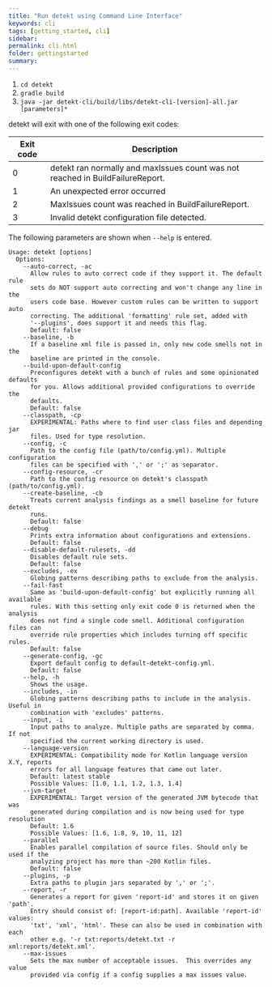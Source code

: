 ```yaml
---
title: "Run detekt using Command Line Interface"
keywords: cli
tags: [getting_started, cli]
sidebar: 
permalink: cli.html
folder: gettingstarted
summary:
---
```


1. `cd detekt`
2. `gradle build`
3. `java -jar detekt-cli/build/libs/detekt-cli-[version]-all.jar [parameters]*`

detekt will exit with one of the following exit codes:

| Exit code | Description                                                                    |
|-----------|--------------------------------------------------------------------------------|
| 0         | detekt ran normally and maxIssues count was not reached in BuildFailureReport. |
| 1         | An unexpected error occurred                                                   |
| 2         | MaxIssues count was reached in BuildFailureReport.                             |
| 3         | Invalid detekt configuration file detected.                                    |

The following parameters are shown when `--help` is entered.

```
Usage: detekt [options]
  Options:
    --auto-correct, -ac
      Allow rules to auto correct code if they support it. The default rule
      sets do NOT support auto correcting and won't change any line in the
      users code base. However custom rules can be written to support auto
      correcting. The additional 'formatting' rule set, added with
      '--plugins', does support it and needs this flag.
      Default: false
    --baseline, -b
      If a baseline xml file is passed in, only new code smells not in the
      baseline are printed in the console.
    --build-upon-default-config
      Preconfigures detekt with a bunch of rules and some opinionated defaults
      for you. Allows additional provided configurations to override the
      defaults.
      Default: false
    --classpath, -cp
      EXPERIMENTAL: Paths where to find user class files and depending jar
      files. Used for type resolution.
    --config, -c
      Path to the config file (path/to/config.yml). Multiple configuration
      files can be specified with ',' or ';' as separator.
    --config-resource, -cr
      Path to the config resource on detekt's classpath (path/to/config.yml).
    --create-baseline, -cb
      Treats current analysis findings as a smell baseline for future detekt
      runs.
      Default: false
    --debug
      Prints extra information about configurations and extensions.
      Default: false
    --disable-default-rulesets, -dd
      Disables default rule sets.
      Default: false
    --excludes, -ex
      Globing patterns describing paths to exclude from the analysis.
    --fail-fast
      Same as 'build-upon-default-config' but explicitly running all available
      rules. With this setting only exit code 0 is returned when the analysis
      does not find a single code smell. Additional configuration files can
      override rule properties which includes turning off specific rules.
      Default: false
    --generate-config, -gc
      Export default config to default-detekt-config.yml.
      Default: false
    --help, -h
      Shows the usage.
    --includes, -in
      Globing patterns describing paths to include in the analysis. Useful in
      combination with 'excludes' patterns.
    --input, -i
      Input paths to analyze. Multiple paths are separated by comma. If not
      specified the current working directory is used.
    --language-version
      EXPERIMENTAL: Compatibility mode for Kotlin language version X.Y, reports
      errors for all language features that came out later.
      Default: latest stable
      Possible Values: [1.0, 1.1, 1.2, 1.3, 1.4]
    --jvm-target
      EXPERIMENTAL: Target version of the generated JVM bytecode that was
      generated during compilation and is now being used for type resolution
      Default: 1.6
      Possible Values: [1.6, 1.8, 9, 10, 11, 12]
    --parallel
      Enables parallel compilation of source files. Should only be used if the
      analyzing project has more than ~200 Kotlin files.
      Default: false
    --plugins, -p
      Extra paths to plugin jars separated by ',' or ';'.
    --report, -r
      Generates a report for given 'report-id' and stores it on given 'path'.
      Entry should consist of: [report-id:path]. Available 'report-id' values:
      'txt', 'xml', 'html'. These can also be used in combination with each
      other e.g. '-r txt:reports/detekt.txt -r xml:reports/detekt.xml'.
    --max-issues
      Sets the max number of acceptable issues.  This overrides any value
      provided via config if a config supplies a max issues value.  

```
